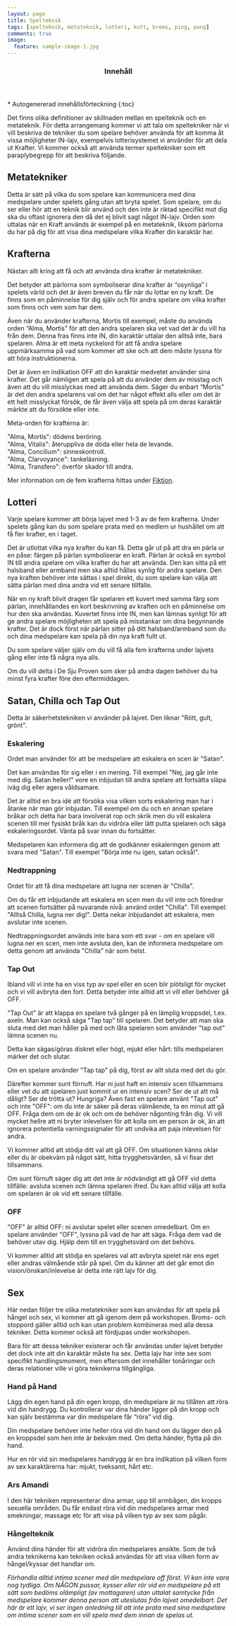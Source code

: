 ```yaml
---
layout: page
title: Spelteknik
tags: [spelteknik, metateknik, lotteri, kutt, brems, ping, pong]
comments: true
image:
  feature: sample-image-1.jpg
---
```


<section id="table-of-contents" class="toc">
  <header>
    <h3>Innehåll</h3>
  </header>
<div id="drawer" markdown="1">
*  Autogenererad innehållsförteckning
{:toc}
</div>
</section><!-- /#table-of-contents -->

Det finns olika definitioner av skillnaden mellan en spelteknik och en metateknik. För detta arrangemang kommer vi att tala om speltekniker när vi vill beskriva de tekniker du som spelare behöver använda för att komma åt vissa möjligheter IN-lajv, exempelvis lotterisystemet vi använder för att dela ut Krafter. Vi kommer också att använda termer speltekniker som ett paraplybegrepp för att beskriva följande.

## Metatekniker

Detta är sätt på vilka du som spelare kan kommunicera med dina medspelare under spelets gång utan att bryta spelet. Som spelare, om du ser eller hör att en teknik blir använd och den inte är riktad specifikt mot dig ska du oftast ignorera den då det ej blivit sagt något IN-lajv. Orden som uttalas när en Kraft används är exempel på en metateknik, liksom pärlorna du har på dig för att visa dina medspelare vilka Krafter din karaktär har.

## Krafterna

Nästan allt kring att få och att använda dina krafter är metatekniker. 

Det betyder att pärlorna som symboliserar dina krafter är “osynliga” i spelets värld och det är även breven du får när du lottar en ny kraft. De finns som en påminnelse för dig själv och för andra spelare om vilka krafter som finns och vem som har dem.

Även när du använder krafterna, Mortis till exempel, måste du använda orden “Alma, Mortis” för att den andra spelaren ska vet vad det är du vill ha från dem. Denna fras finns inte IN, din karaktär uttalar den alltså inte, bara spelaren. Alma är ett meta nyckelord för att få andra spelare uppmärksamma på vad som kommer att ske och att dem måste lyssna för att höra instruktionerna. 

Det är även en indikation OFF att din karaktär medvetet använder sina krafter. Det går nämligen att spela på att du använder dem av misstag och även att du vill misslyckas med att använda dem. Säger du enbart “Mortis” är det den andra spelarens val om det har något effekt alls eller om det är ett helt misslyckat försök, de får även välja att spela på om deras karaktär märkte att du försökte eller inte. 

Meta-orden för krafterna är:

"Alma, Mortis": dödens beröring.  
"Alma, Vitalis": återuppliva de döda eller hela de levande.  
"Alma, Concilium": sinneskontroll.  
"Alma, Clarvoyance": tankeläsning.  
"Alma, Transfero": överför skador till andra.  

Mer information om de fem krafterna hittas under [Fiktion](/fiktion/).

## Lotteri

Varje spelare kommer att börja lajvet med 1-3 av de fem krafterna. Under spelets gång kan du som spelare prata med en medlem ur hushållet om att få fler krafter, en i taget. 

Det är utlottat vilka nya krafter du kan få. Detta går ut på att dra en pärla ur en påse: färgen på pärlan symboliserar en kraft. Pärlan är också en symbol IN till andra spelare om vilka krafter du har att använda. Den kan sitta på ett halsband eller armband men ska alltid hållas synlig för andra spelare. Den nya kraften behöver inte sättas i spel direkt, du som spelare kan välja att sätta pärlan med dina andra vid ett senare tillfälle.

När en ny kraft blivit dragen får spelaren ett kuvert med samma färg som pärlan, innehållandes en kort beskrivning av kraften och en påminnelse om hur den ska användas. Kuvertet finns inte IN, men kan lämnas synligt för att ge andra spelare möjligheten att spela på misstankar om dina begynnande krafter. Det är dock först när pärlan sitter på ditt halsband/armband som du och dina medspelare kan spela på din nya kraft fullt ut.

Du som spelare väljer själv om du vill få alla fem krafterna under lajvets gång eller inte få några nya alls.

Om du vill delta i De Sju Proven som sker på andra dagen behöver du ha minst fyra krafter före den eftermiddagen.

## Satan, Chilla och Tap Out

Detta är säkerhetstekniken vi använder på lajvet. Den liknar "Rött, gult, grönt".

### Eskalering

Ordet man använder för att be medspelare att eskalera en scen är "Satan".

Det kan användas för sig eller i en mening. Till exempel "Nej, jag går inte med dig. Satan heller!" vore en inbjudan till andra spelare att fortsätta släpa iväg dig eller agera våldsamare.

Det är alltid en bra idé att försöka visa vilken sorts eskalering man har i åtanke när man gör inbjudan. Till exempel om du och en annan spelare bråkar och detta har bara involverat rop och skrik men du vill eskalera scenen till mer fysiskt bråk kan du vidröra eller lätt putta spelaren och säga eskaleringsordet. Vänta på svar innan du fortsätter.

Medspelaren kan informera dig att de godkänner eskaleringen genom att svara med "Satan". Till exempel "Börja inte nu igen, satan också!".

### Nedtrappning

Ordet för att få dina medspelare att lugna ner scenen är "Chilla".

Om du får ett inbjudande att eskalera en scen men du vill inte och föredrar att scenen fortsätter på nuvarande nivå: använd ordet "Chilla". Till exempel: "Alltså Chilla, lugna ner dig!". Detta nekar inbjudandet att eskalera, men avslutar inte scenen.

Nedtrappningsordet används inte bara som ett svar - om en spelare vill lugna ner en scen, men inte avsluta den, kan de informera medspelare om detta genom att använda "Chilla" när som helst.

### Tap Out

Ibland vill vi inte ha en viss typ av spel eller en scen blir plötsligt för mycket och vi vill avbryta den fort. Detta betyder inte alltid att vi vill eller behöver gå OFF.

"Tap Out" är att klappa en spelare två gånger på en lämplig kroppsdel, t.ex. axeln. Man kan också säga "Tap tap" till spelaren. Det betyder att man ska sluta med det man håller på med och låta spelaren som använder "tap out" lämna scenen nu.

Detta kan sägas/göras diskret eller högt, mjukt eller hårt: tills medspelaren märker det och slutar.

Om en spelare använder "Tap tap" på dig, först av allt sluta med det du gör.

Därefter kommer sunt förnuft. Har ni just haft en intensiv scen tillsammans eller vet du att spelaren just kommit ur en intensiv scen? Ser de ut att må dåligt? Ser de trötta ut? Hungriga? Även fast en spelare använt "Tap out" och inte "OFF": om du inte är säker på deras välmående, ta en minut att gå OFF. Fråga dem om de är ok och om de behöver någonting från dig. Vi vill mycket hellre att ni bryter inlevelsen för att kolla om en person är ok, än att ignorera potentiella varningssignaler för att undvika att paja inlevelsen för andra.

Vi kommer alltid att stödja ditt val att gå OFF. Om situationen känns oklar eller du är obekväm på något sätt, hitta trygghetsvärden, så vi fixar det tillsammans.

Om sunt förnuft säger dig att det inte är nödvändigt att gå OFF vid detta tillfälle: avsluta scenen och lämna spelaren ifred. Du kan alltid välja att kolla om spelaren är ok vid ett senare tillfälle.

### OFF

"OFF" är alltid OFF: ni avslutar spelet eller scenen omedelbart. Om en spelare använder "OFF", lyssna på vad de har att säga. Fråga dem vad de behöver utav dig. Hjälp dem till en trygghetsvärd om det behövs.

Vi kommer alltid att stödja en spelares val att avbryta spelet när ens eget eller andras välmående står på spel. Om du känner att det går emot din vision/önskan/inlevelse är detta inte rätt lajv för dig.

## Sex

Här nedan följer tre olika metatekniker som kan användas för att spela på hångel och sex, vi kommer att gå igenom dem på workshopen. Broms- och stoppord gäller alltid och kan utan problem kombineras med alla dessa tekniker. Detta kommer också att fördjupas under workshopen.

Bara för att dessa tekniker existerar och får användas under lajvet betyder det dock inte att din karaktär måste ha sex. Detta lajv har inte sex som specifikt handlingsmoment, men eftersom det innehåller tonåringar och deras relationer ville vi göra teknikerna tillgängliga.

### Hand på Hand

Lägg din egen hand på din egen kropp, din medspelare är nu tillåten att röra vid din handrygg. Du kontrollerar var dina händer ligger på din kropp och kan själv bestämma var din medspelare får “röra” vid dig. 

Din medspelare behöver inte heller röra vid din hand om du lägger den på en kroppsdel som hen inte är bekväm med. Om detta händer, flytta på din hand.

Hur en rör vid sin medspelares handrygg är en bra indikation på vilken form av sex karaktärerna har: mjukt, tveksamt, hårt etc.

### Ars Amandi

I den här tekniken representerar dina armar, upp till armbågen, din kropps sexuella områden. Du får endast röra vid din medspelares armar med smekningar, massage etc för att visa på vilken typ av sex som pågår.

### Hångelteknik

Använd dina händer för att vidröra din medspelares ansikte. Som de två andra teknikerna kan tekniken också användas för att visa vilken form av hångel/kyssar det handlar om.


*Förhandla alltid intima scener med din medspelare off först. Vi kan inte vara nog tydliga. Om NÅGON pussar, kysser eller rör vid en medspelare på ett sätt som bedöms olämpligt (av mottagaren) utan uttalat samtycke från medspelare kommer denna person att uteslutas från lajvet omedelbart. Det här är ett lajv, vi ser ingen anledning till att inte prata med sina medspelare om intima scener som en vill spela med dem innan de spelas ut.*
